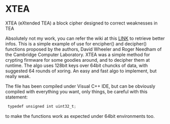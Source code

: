 # XTEA
 XTEA (eXtended TEA) a block cipher designed to correct weaknesses in TEA

Absolutely not my work, you can refer the wiki at this [LINK](https://en.wikipedia.org/wiki/XTEA) to retrieve better infos.
This is a simple example of use for encipher() and decipher() functions proposed by the authors, David Wheeler and Roger Needham of the Cambridge Computer Laboratory. XTEA was a simple method for crypting firmware for some goodies around, and to decipher them at runtime. The algo uses 128bit keys over 64bit chuncks of data, with suggested 64 rounds of xoring. An easy and fast algo to implement, but really weak.

The file has been compiled under Visual C++ IDE, but can be obviously compiled with everything you want, only things, be careful with this statement:

```javascript
 typedef unsigned int uint32_t;
```

to make the functions work as expected under 64bit environments too.
